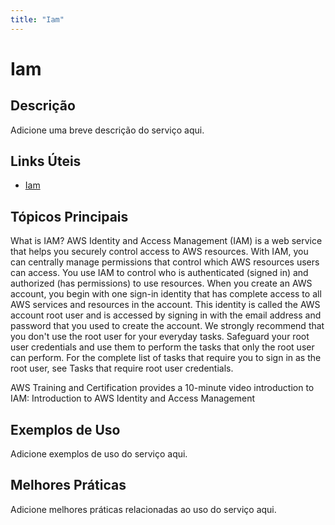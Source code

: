 ```yaml
---
title: "Iam"
---
```


# Iam

## Descrição

Adicione uma breve descrição do serviço aqui.

## Links Úteis

- [Iam](https://docs.aws.amazon.com/IAM/latest/UserGuide/introduction.html)

## Tópicos Principais

What is IAM?
AWS Identity and Access Management (IAM) is a web service that helps you securely control access to AWS
    resources. With IAM, you can centrally manage permissions that control which AWS resources
    users can access. You use IAM to control who is authenticated (signed in) and authorized (has
    permissions) to use resources.
When you create an AWS account, you begin with one sign-in identity that has complete
    access to all AWS services and resources in the account. This identity is called the
    AWS account root user and is accessed by signing in with the email address
    and password that you used to create the account. We strongly recommend that you don't use
    the root user for your everyday tasks. Safeguard your root user credentials and use them to perform
    the tasks that only the root user can perform. 
  For the complete list of tasks that require you to sign in as the root user, see Tasks that require root user credentials.
 
AWS Training and Certification provides a 10-minute video introduction to IAM:
Introduction to
        AWS Identity and Access Management

## Exemplos de Uso

Adicione exemplos de uso do serviço aqui.

## Melhores Práticas

Adicione melhores práticas relacionadas ao uso do serviço aqui.
